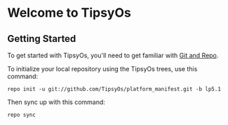 Welcome to TipsyOs
===================


Getting Started
---------------

To get started with TipsyOs, you'll need to get familiar with
[Git and Repo](http://source.android.com/download/using-repo).

To initialize your local repository using the TipsyOs trees, use this command:


	repo init -u git://github.com/TipsyOs/platform_manifest.git -b lp5.1



Then sync up with this command:

	repo sync
